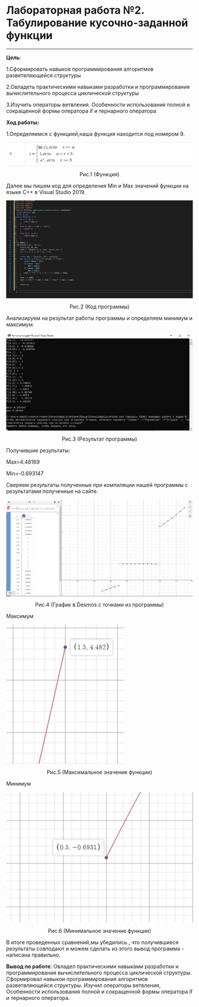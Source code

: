 # Лабораторная работа №2. Табулирование кусочно-заданной функции
---
**Цель**: 

1.Сформировать навыков программирования алгоритмов разветвляющейся структуры

2.Овладеть практическими навыками разработки и программирования вычислительного процесса циклической структуры

3.Изучить операторы ветвления. Особенности использования полной и сокращенной формы оператора if и тернарного оператора

**Ход работы:**

1.Определяемся с функцией,наша функция находится под номером 9.


<img src="Screen/Screenshot_1.png" 
align="center">

<p align="center">
Рис.1 (Функция)
 </p>

Далее мы пишем код для определения Min и Max значений функции на языке C++ в Visual Studio 2019.

<img src="Screen/Screenshot_2.png"
align="center">

<p align="center">
Рис.2 (Код программы)
</p>

Анализируем на результат работы программы и определяем минимум и максимум.

<img src="Screen/Screenshot_3.png" 
align="center">

<p align="center">
Рис.3 (Результат программы)
</p> 

Получившие результаты:

Max=4.48169

Min=-0.693147

Сверяем результаты полученные при компиляции нашей программы с результатами полученные на сайте.

<img src="Screen/Screenshot_4.png" 
align="center">

<p align="center">
Рис.4 (График в Desmos с точками из программы)
</p>

Максимум 

<img src="Screen/Screenshot_5.jpg"
align="center">

<p align="center">
Рис.5 (Максимальное значение функции)
</p>

Минимум

<img src="Screen/Screenshot_6.jpg" 
align="center">

<p align="center">
Рис.6 (Минимальное значение функции)
</p>

В итоге проведенных сравнений,мы убедились , что получившиеся результаты совподают и можем сделать из этого вывод программа - написана правильно.

**Вывод по работе**: Овладел практическими навыками разработки и программирования вычислительного процесса циклической структуры. Сформировал навыкои программирования алгоритмов разветвляющейся структуры. Изучил операторы ветвления, Особенности использования полной и сокращенной формы оператора if и тернарного оператора.



